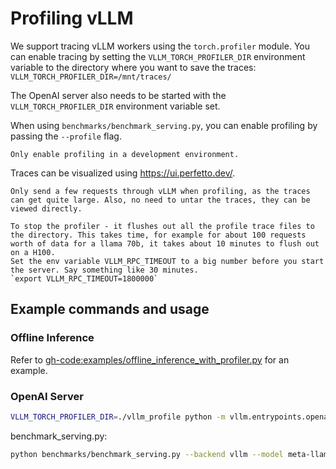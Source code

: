 # Profiling vLLM

We support tracing vLLM workers using the `torch.profiler` module. You can enable tracing by setting the `VLLM_TORCH_PROFILER_DIR` environment variable to the directory where you want to save the traces: `VLLM_TORCH_PROFILER_DIR=/mnt/traces/`

The OpenAI server also needs to be started with the `VLLM_TORCH_PROFILER_DIR` environment variable set.

When using `benchmarks/benchmark_serving.py`, you can enable profiling by passing the `--profile` flag.

```{warning}
Only enable profiling in a development environment.
```

Traces can be visualized using <https://ui.perfetto.dev/>.

```{tip}
Only send a few requests through vLLM when profiling, as the traces can get quite large. Also, no need to untar the traces, they can be viewed directly.
```

```{tip}
To stop the profiler - it flushes out all the profile trace files to the directory. This takes time, for example for about 100 requests worth of data for a llama 70b, it takes about 10 minutes to flush out on a H100.
Set the env variable VLLM_RPC_TIMEOUT to a big number before you start the server. Say something like 30 minutes.
`export VLLM_RPC_TIMEOUT=1800000`
```

## Example commands and usage

### Offline Inference

Refer to <gh-code:examples/offline_inference_with_profiler.py> for an example.

### OpenAI Server

```bash
VLLM_TORCH_PROFILER_DIR=./vllm_profile python -m vllm.entrypoints.openai.api_server --model meta-llama/Meta-Llama-3-70B
```

benchmark_serving.py:

```bash
python benchmarks/benchmark_serving.py --backend vllm --model meta-llama/Meta-Llama-3-70B --dataset-name sharegpt --dataset-path sharegpt.json --profile --num-prompts 2
```
